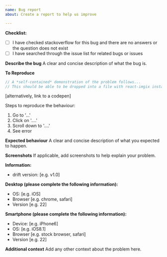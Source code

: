 ```yaml
---
name: Bug report
about: Create a report to help us improve

---
```


**Checklist:**

- [ ] I have checked stackoverflow for this bug and there are no answers or the question does not exist
- [ ] I have searched through the issue list for related bugs or issues

**Describe the bug**
A clear and concise description of what the bug is.

**To Reproduce**

```js
// A *self-contained* demonstration of the problem follows...
// This should be able to be dropped into a file with react-imgix installed and just work
```

[alternatively, link to a codepen]

Steps to reproduce the behaviour:

1.  Go to '...'
2.  Click on '....'
3.  Scroll down to '....'
4.  See error

**Expected behaviour**
A clear and concise description of what you expected to happen.

**Screenshots**
If applicable, add screenshots to help explain your problem.

**Information:**

- drift version: [e.g. v1.0]

**Desktop (please complete the following information):**

- OS: [e.g. iOS]
- Browser [e.g. chrome, safari]
- Version [e.g. 22]

**Smartphone (please complete the following information):**

- Device: [e.g. iPhone6]
- OS: [e.g. iOS8.1]
- Browser [e.g. stock browser, safari]
- Version [e.g. 22]

**Additional context**
Add any other context about the problem here.

